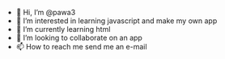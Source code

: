 - 👋 Hi, I’m @pawa3
- 👀 I’m interested in learning javascript and make my own app 
- 🌱 I’m currently learning html
- 💞️ I’m looking to collaborate on an app
- 📫 How to reach me send me an e-mail

<!---
pawa3/pawa3 is a ✨ special ✨ repository because its `README.md` (this file) appears on your GitHub profile.
You can click the Preview link to take a look at your changes.
--->
